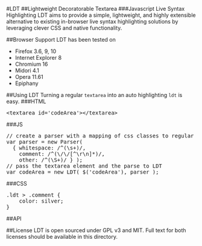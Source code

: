 #LDT
##Lightweight Decoratorable Textarea
###Javascript Live Syntax Highlighting
LDT aims to provide a simple, lightweight, and highly extensible alternative to existing in-browser live syntax highlighting solutions by leveraging clever CSS and native functionality.

##Browser Support
LDT has been tested on
-  Firefox 3.6, 9, 10
-  Internet Explorer 8
-  Chromium 16
-  Midori 4.1
-  Opera 11.61
-  Epiphany

##Using LDT
Turning a regular `textarea` into an auto highlighting `ldt` is easy.
###HTML
<pre>
&lt;textarea id='codeArea'&gt;&lt;/textarea&gt;
</pre>
###JS
<pre>
// create a parser with a mapping of css classes to regular expressions
var parser = new Parser(
  { whitespace: /^(\s+)/,
    comment: /^(\/\/[^\r\n]*)/,
    other: /^(\S+)/ } );
// pass the textarea element and the parse to LDT
var codeArea = new LDT( $('codeArea'), parser );
</pre>
###CSS
<pre>
.ldt > .comment {
    color: silver;
}
</pre>

##API

##License
LDT is open sourced under GPL v3 and MIT.
Full text for both licenses should be available in this directory.
